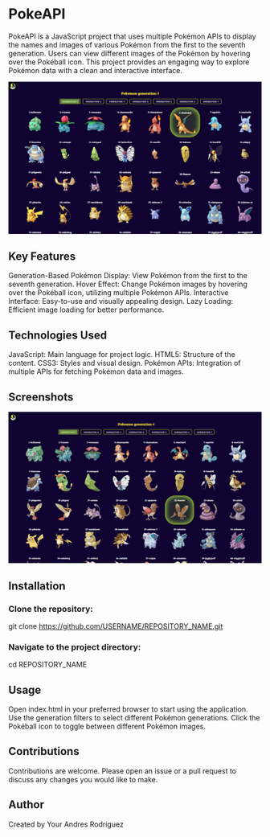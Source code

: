 # PokeAPI
PokeAPI is a JavaScript project that uses multiple Pokémon APIs to display the names and images of various Pokémon from the first to the seventh generation. Users can view different images of the Pokémon by hovering over the Pokéball icon. This project provides an engaging way to explore Pokémon data with a clean and interactive interface.

![principal](https://github.com/AnndyyRobles/JavaScript-PokeAPI/blob/main/imgs/img1.jpg)
## Key Features
Generation-Based Pokémon Display: View Pokémon from the first to the seventh generation.
Hover Effect: Change Pokémon images by hovering over the Pokéball icon, utilizing multiple Pokémon APIs.
Interactive Interface: Easy-to-use and visually appealing design.
Lazy Loading: Efficient image loading for better performance.

## Technologies Used
JavaScript: Main language for project logic.
HTML5: Structure of the content.
CSS3: Styles and visual design.
Pokémon APIs: Integration of multiple APIs for fetching Pokémon data and images.

## Screenshots
![principal](https://github.com/AnndyyRobles/JavaScript-PokeAPI/blob/main/imgs/img2.jpg)

## Installation
### Clone the repository:
git clone https://github.com/USERNAME/REPOSITORY_NAME.git

### Navigate to the project directory:
cd REPOSITORY_NAME

## Usage
Open index.html in your preferred browser to start using the application.
Use the generation filters to select different Pokémon generations.
Click the Pokéball icon to toggle between different Pokémon images.

## Contributions
Contributions are welcome. Please open an issue or a pull request to discuss any changes you would like to make.

## Author
Created by Your Andres Rodriguez
